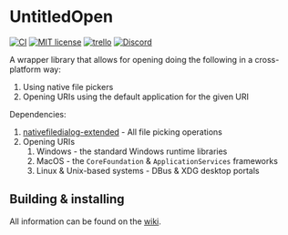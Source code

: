 # UntitledOpen
[![CI](https://github.com/MadLadSquad/UntitledOpen/actions/workflows/CI.yaml/badge.svg)](https://github.com/MadLadSquad/UntitledOpen/actions/workflows/CI.yaml)
[![MIT license](https://img.shields.io/badge/License-MIT-blue.svg)](https://lbesson.mit-license.org/)
[![trello](https://img.shields.io/badge/Trello-UDE-blue])](https://trello.com/b/HmfuRY2K/untitleddesktop)
[![Discord](https://img.shields.io/discord/717037253292982315.svg?label=&logo=discord&logoColor=ffffff&color=7389D8&labelColor=6A7EC2)](https://discord.gg/4wgH8ZE)

A wrapper library that allows for opening doing the following in a cross-platform way:
1. Using native file pickers
1. Opening URIs using the default application for the given URI

Dependencies:
1. [nativefiledialog-extended](https://github.com/MadLadSquad/nativefiledialog-extended) - All file picking operations
1. Opening URIs
   1. Windows - the standard Windows runtime libraries
   1. MacOS - the `CoreFoundation` & `ApplicationServices` frameworks
   1. Linux & Unix-based systems - DBus & XDG desktop portals

## Building & installing
All information can be found on the [wiki](https://github.com/MadLadSquad/UntitledOpen/wiki/Home).
